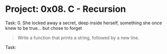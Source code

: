 # Project: 0x08. C - Recursion
Task: 0. She locked away a secret, deep inside herself, something she once knew to be true... but chose to forget
> Write a function that prints a string, followed by a new line.

Task: 
